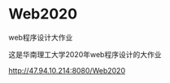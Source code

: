 # Web2020
web程序设计大作业

这是华南理工大学2020年web程序设计的大作业

<a href="http://47.94.10.214:8080/Web2020"  target="_blank"> http://47.94.10.214:8080/Web2020</a>
